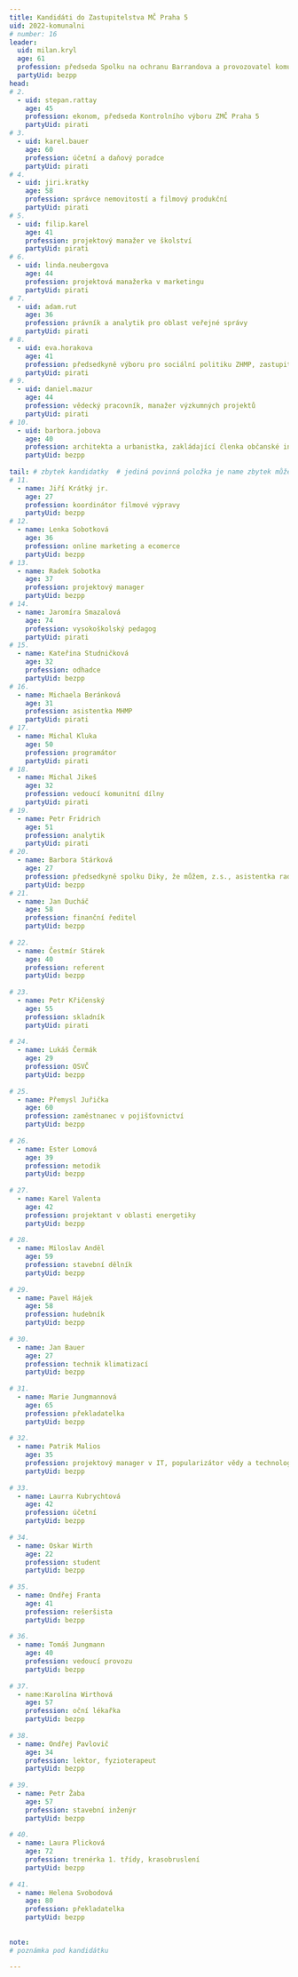 ```yaml
---
title: Kandidáti do Zastupitelstva MČ Praha 5
uid: 2022-komunalni
# number: 16
leader:
  uid: milan.kryl
  age: 61
  profession: předseda Spolku na ochranu Barrandova a provozovatel komunitního webu www.Barrandov.org
  partyUid: bezpp
head:
# 2.
  - uid: stepan.rattay
    age: 45
    profession: ekonom, předseda Kontrolního výboru ZMČ Praha 5
    partyUid: pirati
# 3.
  - uid: karel.bauer
    age: 60
    profession: účetní a daňový poradce
    partyUid: pirati
# 4.
  - uid: jiri.kratky
    age: 58
    profession: správce nemovitostí a filmový produkční
    partyUid: pirati
# 5.
  - uid: filip.karel
    age: 41
    profession: projektový manažer ve školství
    partyUid: pirati
# 6.
  - uid: linda.neubergova
    age: 44
    profession: projektová manažerka v marketingu
    partyUid: pirati
# 7.
  - uid: adam.rut
    age: 36
    profession: právník a analytik pro oblast veřejné správy
    partyUid: pirati
# 8.
  - uid: eva.horakova
    age: 41
    profession: předsedkyně výboru pro sociální politiku ZHMP, zastupitelka hlavního města Prahy
    partyUid: pirati
# 9.
  - uid: daniel.mazur
    age: 44
    profession: vědecký pracovník, manažer výzkumných projektů
    partyUid: pirati
# 10.
  - uid: barbora.jobova
    age: 40
    profession: architekta a urbanistka, zakládající členka občanské iniciativy Košířská Cibulačka
    partyUid: bezpp
    
tail: # zbytek kandidatky  # jediná povinná položka je name zbytek můžete vynechat  # věk se uvádí k poslednímu dni voleb
# 11.
  - name: Jiří Krátký jr.
    age: 27
    profession: koordinátor filmové výpravy
    partyUid: bezpp
# 12.
  - name: Lenka Sobotková
    age: 36
    profession: online marketing a ecomerce
    partyUid: bezpp
# 13.
  - name: Radek Sobotka
    age: 37
    profession: projektový manager
    partyUid: bezpp
# 14.
  - name: Jaromíra Smazalová
    age: 74
    profession: vysokoškolský pedagog
    partyUid: pirati
# 15.
  - name: Kateřina Studničková
    age: 32
    profession: odhadce
    partyUid: bezpp
# 16.
  - name: Michaela Beránková
    age: 31
    profession: asistentka MHMP
    partyUid: pirati
# 17.
  - name: Michal Kluka
    age: 50
    profession: programátor
    partyUid: pirati
# 18.
  - name: Michal Jikeš
    age: 32
    profession: vedoucí komunitní dílny
    partyUid: pirati
# 19.
  - name: Petr Fridrich
    age: 51
    profession: analytik
    partyUid: pirati
# 20.
  - name: Barbora Stárková
    age: 27
    profession: předsedkyně spolku Diky, že můžem, z.s., asistentka radního MHMP
    partyUid: bezpp
# 21.
  - name: Jan Ducháč
    age: 58
    profession: finanční ředitel
    partyUid: bezpp
    
# 22.
  - name: Čestmír Stárek
    age: 40
    profession: referent
    partyUid: bezpp
    
# 23.
  - name: Petr Křičenský
    age: 55
    profession: skladník
    partyUid: pirati
    
# 24.
  - name: Lukáš Čermák
    age: 29
    profession: OSVČ
    partyUid: bezpp
    
# 25.
  - name: Přemysl Juřička
    age: 60
    profession: zaměstnanec v pojišťovnictví
    partyUid: bezpp
    
# 26.
  - name: Ester Lomová
    age: 39
    profession: metodik
    partyUid: bezpp
    
# 27.
  - name: Karel Valenta
    age: 42
    profession: projektant v oblasti energetiky
    partyUid: bezpp
    
# 28.
  - name: Miloslav Anděl
    age: 59
    profession: stavební dělník
    partyUid: bezpp
    
# 29.
  - name: Pavel Hájek
    age: 58
    profession: hudebník
    partyUid: bezpp
    
# 30.
  - name: Jan Bauer
    age: 27
    profession: technik klimatizací
    partyUid: bezpp
    
# 31.
  - name: Marie Jungmannová
    age: 65
    profession: překladatelka
    partyUid: bezpp
    
# 32.
  - name: Patrik Malios
    age: 35
    profession: projektový manager v IT, popularizátor vědy a technologií
    partyUid: bezpp
    
# 33.
  - name: Laurra Kubrychtová
    age: 42
    profession: účetní
    partyUid: bezpp
    
# 34.
  - name: Oskar Wirth
    age: 22
    profession: student
    partyUid: bezpp
    
# 35.
  - name: Ondřej Franta
    age: 41
    profession: rešeršista
    partyUid: bezpp
    
# 36.
  - name: Tomáš Jungmann
    age: 40
    profession: vedoucí provozu
    partyUid: bezpp
    
# 37.
  - name:Karolína Wirthová
    age: 57
    profession: oční lékařka
    partyUid: bezpp
    
# 38.
  - name: Ondřej Pavlovič
    age: 34
    profession: lektor, fyzioterapeut
    partyUid: bezpp
    
# 39.
  - name: Petr Žaba
    age: 57
    profession: stavební inženýr
    partyUid: bezpp
    
# 40.
  - name: Laura Plicková
    age: 72
    profession: trenérka 1. třídy, krasobruslení
    partyUid: bezpp
    
# 41.
  - name: Helena Svobodová
    age: 80
    profession: překladatelka
    partyUid: bezpp
    
    
note: 
# poznámka pod kandidátku

---
```

